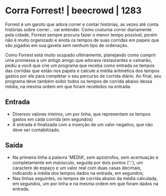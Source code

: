 # Corra Forrest! | beecrowd | 1283

Forrest é um garoto que adora correr e contar histórias, as vezes até conta histórias sobre correr... vai entender. Como costuma correr diariamente pela cidade, Forrest sempre procura fazer o menor tempo possível, porém não é muito organizado e anota os tempos de suas corridas em papeis que são jogados em sua gaveta sem nenhum tipo de ordenação.

Como Forrest está muito ocupado ultimamente, planejando como cumprir uma promessa a um antigo amigo que adorava restaurantes e camarão, pediu a você que crie um programa que receba como entrada os tempos das corridas que estão nos papeis e calcule a média aritmética dos tempos gastos por ele para completar o seu percurso de corrida diário. Ao final, seu programa deve também exibir todos os tempos de corrida abaixo dessa média, na mesma ordem em que foram recebidos na entrada.

## Entrada
 - Diversos valores inteiros, um por linha, que representam os tempos gastos em cada corrida (em segundos) 
 - A entrada é finalizada com a inserção de um valor negativo, que não deve ser contabilizado.

## Saída
 - Na primeira linha a palavra 'MEDIA', sem apóstrofos, sem acentuação e completamente em maiúsculo, seguida por dois pontos (':'), um caractere de espaço e um valor real com duas casas decimais, indicando a média dos tempos dados na entrada, em segundos;
 - Nas linhas seguintes, os tempos de corrida abaixo da média calculada, em segundos, um por linha e na mesma ordem em que foram dados na entrada.
